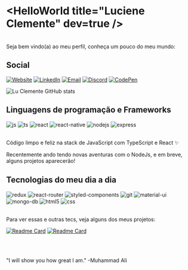 <h1>&ltHelloWorld title="Luciene Clemente" dev=true /&gt</h1>
<br/>
Seja bem vindo(a) ao meu perfil, conheça um pouco do meu mundo:

## Social

[![Website](https://img.shields.io/badge/website-222222?style=for-the-badge&logo=About.me&logoColor=white)](https://portfolio-lu-clemente.vercel.app)
[![LinkedIn](https://img.shields.io/badge/LinkedIn-0077B5?style=for-the-badge&logo=linkedin&logoColor=white)](https://www.linkedin.com/in/luciene-clemente)
[![Email](https://img.shields.io/badge/Gmail-D14836?style=for-the-badge&logo=gmail&logoColor=white)](mailto:luclemente.dev@gmail.com)
[![Discord](https://img.shields.io/badge/Discord-7289DA?style=for-the-badge&logo=discord&logoColor=white&label=id:6551)]()
[![CodePen](https://img.shields.io/badge/Codepen-000000?style=for-the-badge&logo=codepen&logoColor=white)](https://codepen.io/Lu-Clemente)

![Lu Clemente GitHub stats](https://github-readme-stats.vercel.app/api?username=Lu-Clemente&show_icons=true&count_private=true&hide=issues,contribs&theme=dark&count_private=true)

## Linguagens de programação e Frameworks 

<div style="display: inline_block">
  <img align="center" alt="js" src="https://img.shields.io/badge/JavaScript-F7DF1E?style=for-the-badge&logo=javascript&logoColor=black" />
  <img align="center" alt="ts" src="https://img.shields.io/badge/TypeScript-007ACC?style=for-the-badge&logo=typescript&logoColor=white" />
  <img align="center" alt="react" src="https://img.shields.io/badge/React-20232A?style=for-the-badge&logo=react&logoColor=61DAFB" />
  <img align="center" alt="react-native" src="https://img.shields.io/badge/React_Native-20232A?style=for-the-badge&logo=react&logoColor=61DAFB" />
  <img align="center" alt="nodejs" src="https://img.shields.io/badge/Node.js-43853D?style=for-the-badge&logo=node.js&logoColor=white" />
  <img align="center" alt="express" src="https://img.shields.io/badge/Express.js-404D59?style=for-the-badge" /> 
</div><br/>

Código limpo e feliz na stack de JavaScript com TypeScript e React ✨

Recentemente ando tendo novas aventuras com o NodeJs, e em breve, alguns projetos aparecerão!

## Tecnologias do meu dia a dia

<div style="display: inline_block">
  <img align="center" alt="redux" src="https://img.shields.io/badge/Redux-593D88?style=for-the-badge&logo=redux&logoColor=white" />
  <img align="center" alt="react-router" src="https://img.shields.io/badge/React_Router-CA4245?style=for-the-badge&logo=react-router&logoColor=white" />
  <img align="center" alt="styled-components" src="https://img.shields.io/badge/styled--components-DB7093?style=for-the-badge&logo=styled-components&logoColor=white" />
  <img align="center" alt="git" src="https://img.shields.io/badge/GIT-E44C30?style=for-the-badge&logo=git&logoColor=white" />
  <img align="center" alt="material-ui" src="https://img.shields.io/badge/Material--UI-0081CB?style=for-the-badge&logo=material-ui&logoColor=white" />
  <img align="center" alt="mongo-db" src="https://img.shields.io/badge/MongoDB-4EA94B?style=for-the-badge&logo=mongodb&logoColor=white" />
  <img align="center" alt="html5" src="https://img.shields.io/badge/HTML5-E34F26?style=for-the-badge&logo=html5&logoColor=white" />
  <img align="center" alt="css" src="https://img.shields.io/badge/CSS3-1572B6?style=for-the-badge&logo=css3&logoColor=white" />
</div><br/>

<p>Para ver essas e outras tecs, veja alguns dos meus projetos:</p>

[![Readme Card](https://github-readme-stats.vercel.app/api/pin/?username=Lu-Clemente&repo=Portfolio&theme=dark)](https://github.com/Lu-Clemente/Portfolio)
[![Readme Card](https://github-readme-stats.vercel.app/api/pin/?username=Lu-Clemente&repo=Marvel-favs&theme=dark)](https://github.com/Lu-Clemente/Marvel-favs)

<br/><br/>

"I will show you how great I am." -Muhammad Ali
